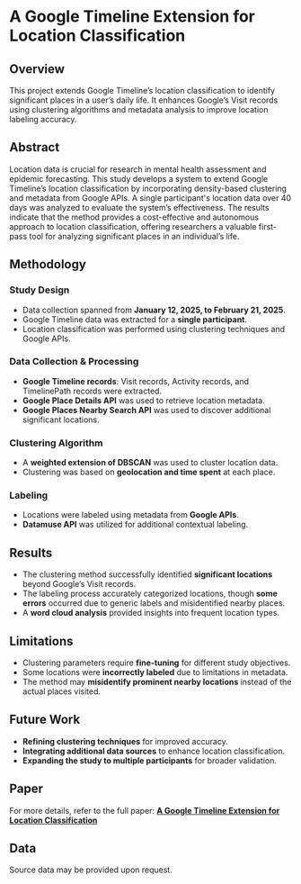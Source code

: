 # A Google Timeline Extension for Location Classification  

## Overview  

This project extends Google Timeline’s location classification to identify significant places in a user’s daily life. It enhances Google’s Visit records using clustering algorithms and metadata analysis to improve location labeling accuracy.  

## Abstract  

Location data is crucial for research in mental health assessment and epidemic forecasting. This study develops a system to extend Google Timeline’s location classification by incorporating density-based clustering and metadata from Google APIs. A single participant's location data over 40 days was analyzed to evaluate the system’s effectiveness. The results indicate that the method provides a cost-effective and autonomous approach to location classification, offering researchers a valuable first-pass tool for analyzing significant places in an individual’s life.  

## Methodology  

### Study Design  
- Data collection spanned from **January 12, 2025, to February 21, 2025**.  
- Google Timeline data was extracted for a **single participant**.  
- Location classification was performed using clustering techniques and Google APIs.  

### Data Collection & Processing  
- **Google Timeline records**: Visit records, Activity records, and TimelinePath records were extracted.  
- **Google Place Details API** was used to retrieve location metadata.  
- **Google Places Nearby Search API** was used to discover additional significant locations.  

### Clustering Algorithm  
- A **weighted extension of DBSCAN** was used to cluster location data.  
- Clustering was based on **geolocation and time spent** at each place.  

### Labeling  
- Locations were labeled using metadata from **Google APIs**.  
- **Datamuse API** was utilized for additional contextual labeling.  

## Results  

- The clustering method successfully identified **significant locations** beyond Google’s Visit records.  
- The labeling process accurately categorized locations, though **some errors** occurred due to generic labels and misidentified nearby places.  
- A **word cloud analysis** provided insights into frequent location types.  

## Limitations  

- Clustering parameters require **fine-tuning** for different study objectives.  
- Some locations were **incorrectly labeled** due to limitations in metadata.  
- The method may **misidentify prominent nearby locations** instead of the actual places visited.  

## Future Work  

- **Refining clustering techniques** for improved accuracy.  
- **Integrating additional data sources** to enhance location classification.  
- **Expanding the study to multiple participants** for broader validation.  

## Paper  

For more details, refer to the full paper:
[**A Google Timeline Extension for Location Classification**](https://github.com/gladstone-9/cs6501-bespoke-framework/blob/main/Place_Sense_Gabriel_Gladstone.pdf)

## Data

Source data may be provided upon request.